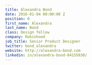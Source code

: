 ```yaml
---
title: Alexandra Bond
date: 2016-01-04 00:00:00 Z
position: 0
first_name: Alexandra
last_name: Bond
class: Design fellow
company: Robinhood
job_title: Senior Product Designer
twitter: bond_alexandra
website: http://alexandra-bond.com
linkedin: in/alexandra-bond-84155830/
---
```


